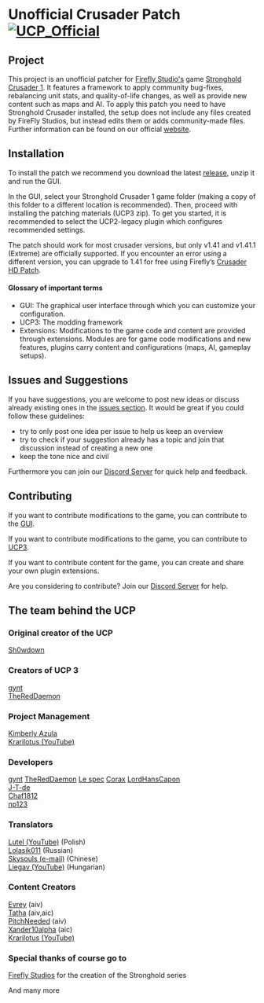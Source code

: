 # Unofficial Crusader Patch  [![UCP_Official](https://discordapp.com/api/guilds/426318193603117057/widget.png?style=shield)](https://discord.gg/N4UVjZBRXU)


## Project

This project is an unofficial patcher for [Firefly Studio's](https://fireflyworlds.com/) game [Stronghold Crusader 1](https://store.steampowered.com/app/40970/Stronghold_Crusader_HD/). It features a framework to apply community bug-fixes, rebalancing unit stats, and quality-of-life changes, as well as provide new content such as maps 
and AI. To apply this patch you need to have Stronghold Crusader installed, the setup does not include any files created by FireFly Studios, but instead edits them or adds community-made files. Further information can be found on our official [website](https://unofficialcrusaderpatch.github.io/).

## Installation

To install the patch we recommend you download the latest [release](https://github.com/UnofficialCrusaderPatch/UnofficialCrusaderPatch/releases), unzip it and run the GUI.

In the GUI, select your Stronghold Crusader 1 game folder (making a copy of this folder to a different location is recommended). Then, proceed with installing the patching materials (UCP3 zip).
To get you started, it is recommended to select the UCP2-legacy plugin which configures recommended settings. 

The patch should work for most crusader versions, but only v1.41 and v1.41.1 (Extreme) are officially supported. If you encounter an error using a different version, you can upgrade to 1.41 for free using Firefly’s [Crusader HD Patch](http://www.strongholdcrusaderhd.com/patch.html).

#### Glossary of important terms
- GUI: The graphical user interface through which you can customize your configuration.
- UCP3: The modding framework
- Extensions: Modifications to the game code and content are provided through extensions. Modules are for game code modifications and new features, plugins carry content and configurations (maps, AI, gameplay setups).

## Issues and Suggestions

If you have suggestions, you are welcome to post new ideas or discuss already existing ones in the [issues section](https://github.com/UnofficialCrusaderPatch/UnofficialCrusaderPatch/issues). It would be great if you could follow these guidelines:

- try to only post one idea per issue to help us keep an overview
- try to check if your suggestion already has a topic and join that discussion instead of creating a new one
- keep the tone nice and civil  

Furthermore you can join our [Discord Server](https://discord.gg/N4UVjZBRXU) for quick help and feedback.

## Contributing
If you want to contribute modifications to the game, you can contribute to the [GUI](https://github.com/UnofficialCrusaderPatch/UCP3-GUI).

If you want to contribute modifications to the game, you can contribute to [UCP3](https://github.com/UnofficialCrusaderPatch/UnofficialCrusaderPatch3).

If you want to contribute content for the game, you can create and share your own plugin extensions.

Are you considering to contribute? Join our [Discord Server](https://discord.gg/N4UVjZBRXU) for help.

## The team behind the UCP

### Original creator of the UCP
[Sh0wdown](https://github.com/Sh0wdown)  

### Creators of UCP 3
[gynt](https://github.com/gynt)  
[TheRedDaemon](https://github.com/thereddaemon)

### Project Management
[Kimberly Azula](https://github.com/ByBurton/)  
[Krarilotus (YouTube)](https://www.youtube.com/channel/UCMXHqa2vmclSoSkuCu_q5rw)

### Developers
[gynt](https://github.com/gynt)
[TheRedDaemon](https://github.com/thereddaemon)
[Le spec](https://github.com/LeSpec)
[Corax](https://github.com/Corax34)
[LordHansCapon](https://github.com/LordHansCapon)  
[J-T-de](https://github.com/J-T-de)  
[Chaf1812](https://github.com/Chaf1812)  
[np123](https://github.com/patel-nikhil)  

### Translators
[Lutel (YouTube)](https://www.youtube.com/user/MrLutel05) (Polish)  
[Lolasik011](https://github.com/Lolasik011) (Russian)  
[Skysouls (e-mail)](mailto:theskysoul@vip.qq.com) (Chinese)  
[Liegav (YouTube)](https://www.youtube.com/channel/UCFqQMKfYgGb7iFKJagQl_wA) (Hungarian)

### Content Creators   
[Evrey](https://github.com/Evrey) (aiv)  
[Tatha](https://www.youtube.com/channel/UC4BrhBzHp1ymnczlkdKcSkg) (aiv,aic)  
[PitchNeeded](https://github.com/PitchNeeded) (aiv)  
[Xander10alpha](https://github.com/Xander10alpha) (aic)  
[Krarilotus (YouTube)](https://www.youtube.com/channel/UCMXHqa2vmclSoSkuCu_q5rw)

### Special thanks of course go to  
[Firefly Studios](https://fireflyworlds.com/) for the creation of the Stronghold series  

And many more  
